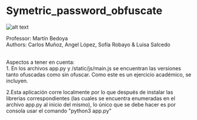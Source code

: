 # Symetric_password_obfuscate

![alt text](https://www.urosario.edu.co/getattachment/ce5a32fd-771a-4804-a2a7-6af40a60f42c/Open-Positions-at-the-Department-of-Applied-Mathem)

Professor: Martín Bedoya <br />
Authors: Carlos Muñoz, Angel López, Sofía Robayo \& Luisa Salcedo <br />

<br />
Aspectos a tener en cuenta:<br />
1. En los archivos app.py y /static/js/main.js se encuentran las versiones tanto ofuscadas como sin ofuscar.
Como este es un ejercicio académico, se incluyen.

2.Esta aplicación corre localmente por lo que después de instalar las librerias correspondientes (las cuales se encuentra enumeradas
en el archivo app.py al inicio del mismo), lo único que se debe hacer es por consola usar el comando "python3 app.py"


